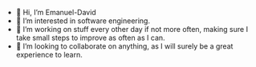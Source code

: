 - 👋 Hi, I’m Emanuel-David
- 👀 I’m interested in software engineering.
- 🌱 I’m working on stuff every other day if not more often, making sure I take small steps to improve as often as I can.
- 💞️ I’m looking to collaborate on anything, as I will surely be a great experience to learn.


